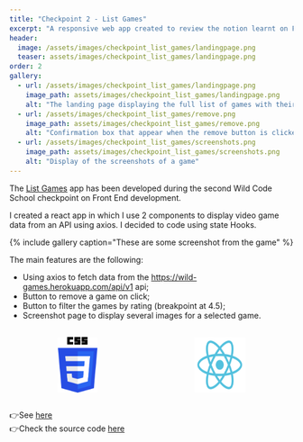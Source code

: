 ```yaml
---
title: "Checkpoint 2 - List Games"
excerpt: "A responsive web app created to review the notion learnt on Front-End during the first 2 months at Wild Code School"
header:
  image: /assets/images/checkpoint_list_games/landingpage.png
  teaser: assets/images/checkpoint_list_games/landingpage.png
order: 2
gallery:
  - url: /assets/images/checkpoint_list_games/landingpage.png
    image_path: assets/images/checkpoint_list_games/landingpage.png
    alt: "The landing page displaying the full list of games with their title and rating"
  - url: /assets/images/checkpoint_list_games/remove.png
    image_path: assets/images/checkpoint_list_games/remove.png
    alt: "Confirmation box that appear when the remove button is clicked"
  - url: /assets/images/checkpoint_list_games/screenshots.png
    image_path: assets/images/checkpoint_list_games/screenshots.png
    alt: "Display of the screenshots of a game"
---
```


The [List Games](https://listgames.netlify.app/) app has been developed during the second Wild Code School checkpoint on Front End development. 

I created a react app in which I use 2 components to display video game data from an API using axios. I decided to code using state Hooks. 

{% include gallery caption="These are some screenshot from the game" %}

The main features are the following:

- Using axios to fetch data from the <https://wild-games.herokuapp.com/api/v1> api;
- Button to remove a game on click;
- Button to filter the games by rating (breakpoint at 4.5);
- Screenshot page to display several images for a selected game.

<div style="display:flex; justify-content:space-around; margin:30px 0;">
<img src="/assets/logo/CSS3_Logo.svg"  alt="CSS3 logo" style="width: 70px; height: auto;"/>
<img src="/assets/logo/Reactjs_Logo.svg"  alt="ReactJS logo" style="width: 90px; height: auto;"/>
</div>

👉See [here](https://listgames.netlify.app/)<br/>
👉Check the source code [here](https://github.com/clrko/checkpoint_2_games)